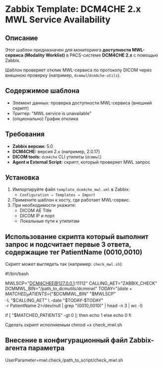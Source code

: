 # Zabbix Template: DCM4CHE 2.x MWL Service Availability

## Описание

Этот шаблон предназначен для мониторинга **доступности MWL-сервиса (Modality Worklist)** в PACS-системе **DCM4CHE 2.x** с помощью Zabbix.

Шаблон проверяет отклик MWL-сервиса по протоколу DICOM через внешнюю проверку (например, `dcmmwl`/`dcm4che-utils`).

## Содержимое шаблона

- Элемент данных: проверка доступности MWL-сервиса (внешний скрипт)
- Триггер: "MWL service is unavailable"
- (опционально) График отклика

## Требования

- **Zabbix версии:** 5.0
- **DCM4CHE:** версия 2.x (например, 2.0.17)
- **DICOM tools:** `dcm4che` CLI утилиты (`dcmmwl`)
- **Agent и External Script:** скрипт, который проверяет MWL запрос

## Установка

1. Импортируйте файл `template_dcm4che_mwl.xml` в Zabbix:
   - `Configuration → Templates → Import`
2. Примените шаблон к хосту, где работает MWL-сервис.
3. При необходимости укажите:
   - DICOM AE Title
   - DICOM IP и порт
   - Локальные пути к утилитам

## Использование скрипта который выполнит запрос и подсчитает первые 3 ответа, содержащие тег PatientName (0010,0010)

Скрипт может выглядеть так (например: `check_mwl.sh`):

#!/bin/bash

MWLSCP="DCM4CHEE@127.0.0.1:11112"
CALLING_AET="ZABBIX_CHECK"
DCMMWL_BIN="/path_to_dcmutils/dcmmwl"
TODAY="$(date +%Y%m%d)"
MATCHED_PATIENTS=$("$DCMMWL_BIN" "$MWLSCP" \
  -L "$CALLING_AET" \
  -date "$TODAY-$TODAY" \
  -r PatientName 2>/dev/null | grep "(0010,0010)" | head -n 3 | wc -l)

if [ "$MATCHED_PATIENTS" -gt 0 ]; then
  echo 1
else
  echo 0
fi

Сделать скрипт исполняемым chmod +x check_mwl.sh

## Внесение в конфигурационный файл Zabbix-агента параметра

UserParameter=mwl.check,/path_to_script/check_mwl.sh
